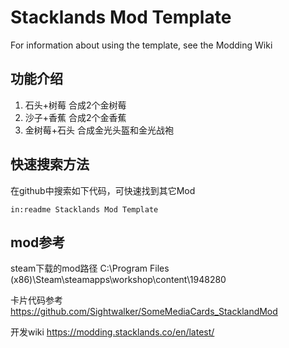 # Stacklands Mod Template

For information about using the template, see the Modding Wiki

## 功能介绍

1. 石头+树莓 合成2个金树莓
2. 沙子+香蕉 合成2个金香蕉
3. 金树莓+石头 合成金光头盔和金光战袍

## 快速搜索方法

在github中搜索如下代码，可快速找到其它Mod

```text
in:readme Stacklands Mod Template
```

## mod参考

steam下载的mod路径
C:\Program Files (x86)\Steam\steamapps\workshop\content\1948280

卡片代码参考
https://github.com/Sightwalker/SomeMediaCards_StacklandMod

开发wiki
https://modding.stacklands.co/en/latest/